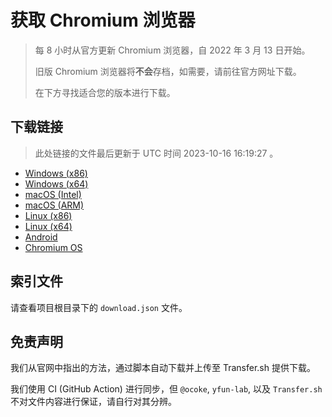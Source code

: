 # 获取 Chromium 浏览器

> 每 8 小时从官方更新 Chromium 浏览器，自 2022 年 3 月 13 日开始。
> 
> 旧版 Chromium 浏览器将**不会**存档，如需要，请前往官方网址下载。
>
> 在下方寻找适合您的版本进行下载。

## 下载链接

> 此处链接的文件最后更新于 UTC 时间 2023-10-16 16:19:27
。

- [Windows (x86)](https://transfer.sh/TUsn0Pupk9/Win.zip)
- [Windows (x64)](https://transfer.sh/Tt0Crc5Kbv/Win_x64.zip)
- [macOS (Intel)](https://transfer.sh/hdi5KnYspA/Mac.zip)
- [macOS (ARM)](https://transfer.sh/gRX4PVFjsw/Mac_Arm.zip)
- [Linux (x86)](https://transfer.sh/xyKej8rmm6/Linux.zip)
- [Linux (x64)](https://transfer.sh/dK99X2E2JH/Linux_x64.zip)
- [Android](https://transfer.sh/av5mJddjgN/Android.zip)
- [Chromium OS](https://transfer.sh/w6F8lDNzj4/Linux_ChromiumOS_Full.zip)

## 索引文件

请查看项目根目录下的 `download.json` 文件。

## 免责声明

我们从官网中指出的方法，通过脚本自动下载并上传至 Transfer.sh 提供下载。

我们使用 CI (GitHub Action) 进行同步，但 `@ocoke`, `yfun-lab`, 以及 `Transfer.sh` 不对文件内容进行保证，请自行对其分辨。

